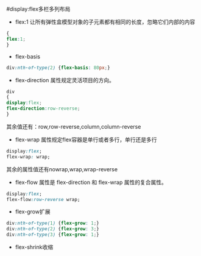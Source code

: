 #display:flex多栏多列布局
* flex:1
让所有弹性盒模型对象的子元素都有相同的长度，忽略它们内部的内容
```css
{
flex:1;
}
```
* flex-basis
```css
div:nth-of-type(2) {flex-basis: 80px;}
```
* flex-direction 属性规定灵活项目的方向。
```css
div
{
display:flex;
flex-direction:row-reverse;
}
```
其余值还有：row,row-reverse,column,column-reverse
* flex-wrap 属性规定flex容器是单行或者多行，单行还是多行
```css
display:flex;
flex-wrap: wrap;
```
其余的属性值还有nowrap,wrap,wrap-reverse
* flex-flow 属性是 flex-direction 和 flex-wrap 属性的复合属性。
```css
display:flex;
flex-flow:row-reverse wrap;
```
* flex-grow扩展
```css
div:nth-of-type(1) {flex-grow: 1;}
div:nth-of-type(2) {flex-grow: 3;}
div:nth-of-type(3) {flex-grow: 1;}
```
* flex-shrink收缩
